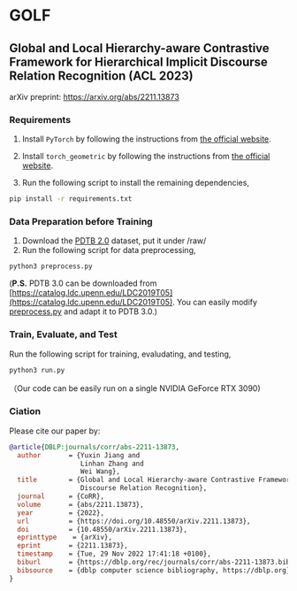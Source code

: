 # GOLF
## Global and Local Hierarchy-aware Contrastive Framework for Hierarchical Implicit Discourse Relation Recognition (ACL 2023)

arXiv preprint: https://arxiv.org/abs/2211.13873

### Requirements

1. Install `PyTorch` by following the instructions from [the official website](https://pytorch.org). 

2. Install `torch_geometric` by following the instructions from [the official website](https://pytorch-geometric.readthedocs.io/en/latest/install/installation.html).

3. Run the following script to install the remaining dependencies,

```bash
pip install -r requirements.txt
```

### Data Preparation before Training

1. Download the [PDTB 2.0](https://github.com/cgpotts/pdtb2) dataset, put it under /raw/
2. Run the following script for data preprocessing,
```bash
python3 preprocess.py
```
(**P.S.** PDTB 3.0 can be downloaded from [https://catalog.ldc.upenn.edu/LDC2019T05](https://catalog.ldc.upenn.edu/LDC2019T05). You can easily modify [preprocess.py](https://github.com/YJiangcm/GOLF_for_IDRR/blob/master/preprocess.py) and adapt it to PDTB 3.0.) 

### Train, Evaluate, and Test
Run the following script for training, evaludating, and testing,
```bash
python3 run.py
```
（Our code can be easily run on a single NVIDIA GeForce RTX 3090)

### Ciation
Please cite our paper by:
```bibtex
@article{DBLP:journals/corr/abs-2211-13873,
  author       = {Yuxin Jiang and
                  Linhan Zhang and
                  Wei Wang},
  title        = {Global and Local Hierarchy-aware Contrastive Framework for Implicit
                  Discourse Relation Recognition},
  journal      = {CoRR},
  volume       = {abs/2211.13873},
  year         = {2022},
  url          = {https://doi.org/10.48550/arXiv.2211.13873},
  doi          = {10.48550/arXiv.2211.13873},
  eprinttype    = {arXiv},
  eprint       = {2211.13873},
  timestamp    = {Tue, 29 Nov 2022 17:41:18 +0100},
  biburl       = {https://dblp.org/rec/journals/corr/abs-2211-13873.bib},
  bibsource    = {dblp computer science bibliography, https://dblp.org}
}
```
